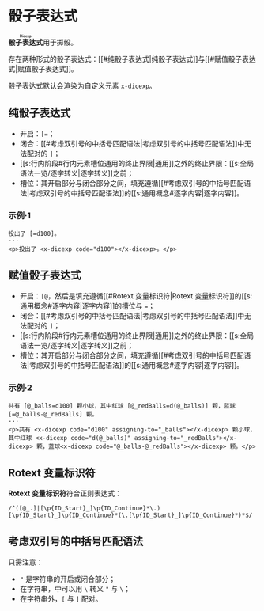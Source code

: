 # 骰子表达式

**<ruby>骰子表达式<rt>Dicexp</rt></ruby>**&#x200B;用于掷骰。

存在两种形式的骰子表达式：[[#纯骰子表达式|纯骰子表达式]]与[[#赋值骰子表达式|赋值骰子表达式]]。

骰子表达式默认会渲染为自定义元素 `x-dicexp`。

## 纯骰子表达式

- 开启：`[=`；
- 闭合：[[#考虑双引号的中括号匹配语法|考虑双引号的中括号匹配语法]]中无法配对的 `]`；
- [[s:行内阶段#行内元素槽位通用的终止界限|通用]]之外的终止界限：[[s:全局语法一览/逐字转义|逐字转义]]之前；
- 槽位：其开启部分与闭合部分之间，填充遵循[[#考虑双引号的中括号匹配语法|考虑双引号的中括号匹配语法]]<wbr />
  的[[s:通用概念#逐字内容|逐字内容]]。

### 示例·1

```example
投出了 [=d100]。
···
<p>投出了 <x-dicexp code="d100"></x-dicexp>。</p>
```

## 赋值骰子表达式

- 开启：`[@`，然后是填充遵循[[#Rotext 变量标识符|Rotext 变量标识符]]的[[s:通用概念#逐字内容|逐字内容]]的槽位与 `=`；
- 闭合：[[#考虑双引号的中括号匹配语法|考虑双引号的中括号匹配语法]]中无法配对的 `]`；
- [[s:行内阶段#行内元素槽位通用的终止界限|通用]]之外的终止界限：[[s:全局语法一览/逐字转义|逐字转义]]之前；
- 槽位：其开启部分与闭合部分之间，填充遵循[[#考虑双引号的中括号匹配语法|考虑双引号的中括号匹配语法]]<wbr />
  的[[s:通用概念#逐字内容|逐字内容]]。

### 示例·2

```example
共有 [@_balls=d100] 颗小球，其中红球 [@_redBalls=d(@_balls)] 颗，蓝球 [=@_balls-@_redBalls] 颗。
···
<p>共有 <x-dicexp code="d100" assigning-to="_balls"></x-dicexp> 颗小球，其中红球 <x-dicexp code="d(@_balls)" assigning-to="_redBalls"></x-dicexp> 颗，蓝球<x-dicexp code="@_balls-@_redBalls"></x-dicexp> 颗。</p>
```

## Rotext 变量标识符

**Rotext 变量标识符**符合正则表达式：

```regexp
/^([@_.]|[\p{ID_Start}_]\p{ID_Continue}*\.)[\p{ID_Start}_]\p{ID_Continue}*(\.[\p{ID_Start}_]\p{ID_Continue}*)*$/
```

## 考虑双引号的中括号匹配语法

只需注意：

- `"` 是字符串的开启或闭合部分；
- 在字符串，中可以用 `\` 转义 `"` 与 `\`；
- 在字符串外，`[` 与 `]` 配对。
